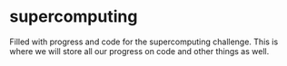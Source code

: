 # supercomputing
Filled with progress and code for the supercomputing challenge. This is where we will store all our progress on code and other things as well.
